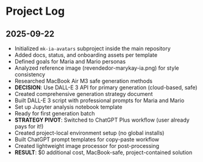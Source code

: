 # Project Log

## 2025-09-22
- Initialized `mk-ia-avatars` subproject inside the main repository
- Added docs, status, and onboarding assets per template
- Defined goals for Maria and Mario personas
- Analyzed reference image (revendedor-marykay-ia.png) for style consistency
- Researched MacBook Air M3 safe generation methods
- **DECISION**: Use DALL-E 3 API for primary generation (cloud-based, safe)
- Created comprehensive generation strategy document
- Built DALL-E 3 script with professional prompts for Maria and Mario
- Set up Jupyter analysis notebook template
- Ready for first generation batch
- **STRATEGY PIVOT**: Switched to ChatGPT Plus workflow (user already pays for it!)
- Created project-local environment setup (no global installs)
- Built ChatGPT prompt templates for copy-paste workflow
- Created lightweight image processor for post-processing
- **RESULT**: $0 additional cost, MacBook-safe, project-contained solution

